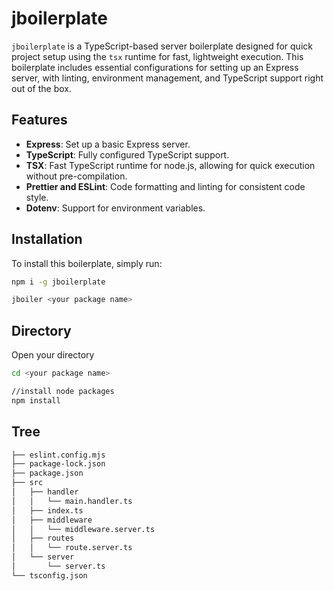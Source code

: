 # jboilerplate

`jboilerplate` is a TypeScript-based server boilerplate designed for quick project setup using the `tsx` runtime for fast, lightweight execution. This boilerplate includes essential configurations for setting up an Express server, with linting, environment management, and TypeScript support right out of the box.

## Features

- **Express**: Set up a basic Express server.
- **TypeScript**: Fully configured TypeScript support.
- **TSX**: Fast TypeScript runtime for node.js, allowing for quick execution without pre-compilation.
- **Prettier and ESLint**: Code formatting and linting for consistent code style.
- **Dotenv**: Support for environment variables.

## Installation

To install this boilerplate, simply run:

```bash
npm i -g jboilerplate

jboiler <your package name>
```

## Directory

Open your directory

```bash
cd <your package name>

//install node packages
npm install
```

## Tree

```bash
├── eslint.config.mjs
├── package-lock.json
├── package.json
├── src
│   ├── handler
│   │   └── main.handler.ts
│   ├── index.ts
│   ├── middleware
│   │   └── middleware.server.ts
│   ├── routes
│   │   └── route.server.ts
│   └── server
│       └── server.ts
└── tsconfig.json
```